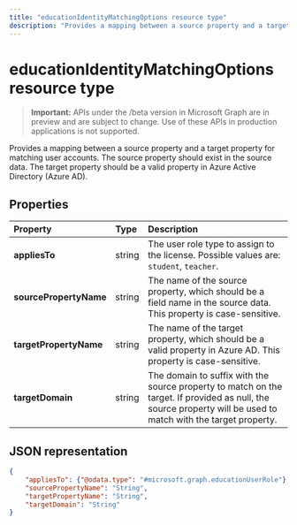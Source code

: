 ---title: "educationIdentityMatchingOptions resource type"description: "Provides a mapping between a source property and a target property for matching user accounts. The source property should exist in the source data. The target property should be a valid property in Azure Active Directory (Azure AD)."---# educationIdentityMatchingOptions resource type

> **Important:** APIs under the /beta version in Microsoft Graph are in preview and are subject to change. Use of these APIs in production applications is not supported.

Provides a mapping between a source property and a target property for matching user accounts. The source property should exist in the source data. The target property should be a valid property in Azure Active Directory (Azure AD).

## Properties

| Property | Type | Description |
|:-|:-|:-|
| **appliesTo** | string |  The user role type to assign to the license. Possible values are: `student`, `teacher`.      |
| **sourcePropertyName** | string |  The name of the source property, which should be a field name in the source data. This property is case-sensitive.        |
| **targetPropertyName** | string |  The name of the target property, which should be a valid property in Azure AD. This property is case-sensitive.     |
| **targetDomain** | string |  The domain to suffix with the source property to match on the target. If provided as null,  the source property will be used to match with the target property.        |

## JSON representation
<!-- {
  "blockType": "resource",
  "optionalProperties": [

  ],
  "@odata.type": "#microsoft.graph.educationIdentityMatchingOptions"
}-->

```json
{
    "appliesTo": {"@odata.type": "#microsoft.graph.educationUserRole"},
    "sourcePropertyName": "String",
    "targetPropertyName": "String",
    "targetDomain": "String"
}
```
